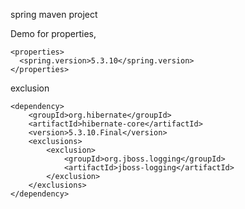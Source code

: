 spring maven project

Demo for  properties,
```
<properties>
  <spring.version>5.3.10</spring.version>
</properties>  
```

exclusion 
```
<dependency>
    <groupId>org.hibernate</groupId>
    <artifactId>hibernate-core</artifactId>
    <version>5.3.10.Final</version>
    <exclusions>
        <exclusion>
            <groupId>org.jboss.logging</groupId>
            <artifactId>jboss-logging</artifactId>
        </exclusion>
    </exclusions>
</dependency>
```
